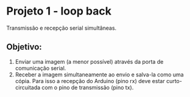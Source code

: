 # Projeto 1 - loop back
Transmissão e recepção serial simultâneas.
<br>

## Objetivo:
1. Enviar uma imagem (a menor possível) através da porta de comunicação serial.
2. Receber a imagem simultaneamente ao envio e salva-la como uma cópia. Para isso a recepção do Arduino
(pino rx) deve estar curto-circuitada com o pino de transmissão (pino tx).
